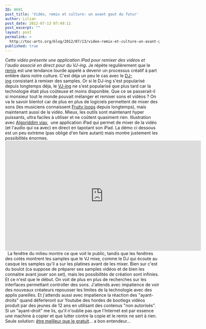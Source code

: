 ```yaml
---
ID: 8691
post_title: 'Vidéo, remix et culture: un avant gout du futur'
author: Lilian
post_date: 2012-07-13 07:49:11
post_excerpt: ""
layout: post
permalink: >
  http://toc-arts.org/blog/2012/07/13/video-remix-et-culture-un-avant-gout-du-futur/
published: true
---
```

*Cette vidéo présente une application iPad pour remixer des vidéos et l'audio associé en direct pour du VJ-ing*. Je répète regulièrement que le [remix][1] est une tendance lourde appelé a devenir un processus créatif à part entière dans notre culture. C'est déja un peu le cas avec le [DJ-ing][2] consistant à remixer des samples. Or si le DJ-ing s'est popularisé depuis longtemps déja, le [VJ-ing][3] ne s'est popularisé que plus tard car la technologie était plus coûteuse et moins disponible. Que ce se passerait-il si monsieur tout le monde pouvait mélanger et remixer sons et vidéos ? On va le savoir bientot car de plus en plus de logiciels permettent de mixer des sons (les musiciens connaissent [Fruity loops][4] depuis longtemps), mais maintenant aussi de la vidéo. Mieux, les outils sont maintenant hyper puissants, ultra faciles à utiliser et ne coûtent quasiment rien. Illustration avec <a href="http://evolver.fm/appdb/app/vjay/" target="_blank" data-bitly-type="bitly_hover_card">Algoriddim vjay</a>,  une application iPad qui permet de mixer de la vidéo (et l'audio qui va avec) en direct en tapotant son iPad. La démo ci dessous est un peu extrème (pas obligé d'en faire autant) mais montre justement les possibilités énormes. <iframe src="http://www.youtube.com/embed/MMyw3B_vVHs" frameborder="0" width="640" height="360"></iframe>   La fenêtre du milieu montre ce que voit le public, tandis que les fenêtres des cotés montrent les samples que le VJ mixe, comme le DJ qui écoute au casque les samples qu'il a sur les platines avant de les mixer. Bien sur c'est du boulot (ca suppose de préparer ses samples vidéos et de bien les connaitre avant jouer son set), mais les possibilités de création sont infinies. Et ce n'est que le début. On voit de plus en plus de recherches sur les interfaces permettant controller des sons. J'attends avec impatience de voir des nouveaux créateurs repousser les limites de la technologie avec des applis pareilles. Et j'attends aussi avec impatience la réaction des "ayant-droits" quand déferleront sur Youtube des hordes de bootlegs vidéos produit par des jeunes de 12 ans en utilisant des contenus "non autorisés". Si un "ayant-droit" me lis, qu'il n'oublie pas que l'Internet est par essence une machine à copier et que lutter contre la copie et le remix ne sert à rien. Seule solution: [être meilleur que le gratuit][5]... a bon entendeur...  

 [1]: http://toc-arts.org/blog/reflexion/collaboration-et-remix/
 [2]: http://fr.wikipedia.org/wiki/DJ
 [3]: http://fr.wikipedia.org/wiki/VJ
 [4]: http://fr.wikipedia.org/wiki/Fruity_Loops
 [5]: http://toc-arts.org/blog/2008/03/28/reflexion-mieux-que-gratuit-le-business-model-reinvente/